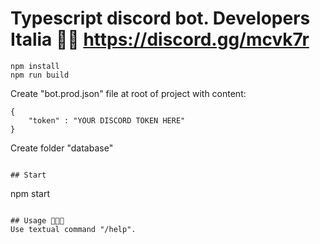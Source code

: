 # Typescript discord bot. Developers Italia 🤖🤘 https://discord.gg/mcvk7r
```
npm install
npm run build
```
Create "bot.prod.json" file at root of project with content:
```
{
    "token" : "YOUR DISCORD TOKEN HERE"
}
```

Create folder "database"
```

## Start
```
npm start
```

## Usage 🐱‍🏍🤖
Use textual command "/help".
